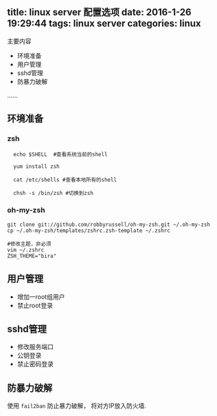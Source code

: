 title: linux server 配置选项
date: 2016-1-26 19:29:44
tags: linux server
categories: linux
---

主要内容
* 环境准备
* 用户管理
* sshd管理
* 防暴力破解

......<!-- more -->

## 环境准备
### zsh
```
  echo $SHELL  #查看系统当前的shell

  yum install zsh
  
  cat /etc/shells #查看本地所有的shell
  
  chsh -s /bin/zsh #切换到zsh
```

###  oh-my-zsh
```
git clone git://github.com/robbyrussell/oh-my-zsh.git ~/.oh-my-zsh
cp ~/.oh-my-zsh/templates/zshrc.zsh-template ~/.zshrc
  
#修改主题，非必须
vim ~/.zshrc
ZSH_THEME="bira"
```

## 用户管理
* 增加一root组用户
* 禁止root登录

## sshd管理
* 修改服务端口
* 公钥登录
* 禁止密码登录

## 防暴力破解
使用 `fail2ban` 防止暴力破解， 将对方IP放入防火墙.











